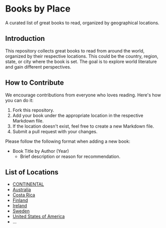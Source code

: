 # Books by Place

A curated list of great books to read, organized by geographical locations.

## Introduction

This repository collects great books to read from around the world, organized by their respective locations. This could be the country, region, state, or city where the book is set. The goal is to explore world literature and gain different perspectives.

## How to Contribute

We encourage contributions from everyone who loves reading. Here's how you can do it:

1. Fork this repository.
2. Add your book under the appropriate location in the respective Markdown file.
3. If the location doesn't exist, feel free to create a new Markdown file.
4. Submit a pull request with your changes.

Please follow the following format when adding a new book:

- Book Title by Author (Year)  
   - Brief description or reason for recommendation.

## List of Locations

- [CONTINENTAL](continental.md)
- [Australia](australia.md)
- [Costa Rica](costa-rica.md)
- [Finland](finland.md)
- [Ireland](ireland.md)
- [Sweden](sweden.md)
- [United States of America](usa.md)
- ...
